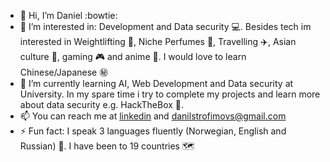 - 👋 Hi, I’m Daniel :bowtie:
- 👀 I’m interested in: Development and Data security 💻. Besides tech im interested in Weightlifting 🐒, Niche Perfumes 💫, Travelling :airplane:, Asian culture 🍜, gaming :video_game: and anime 🍥. I would love to learn Chinese/Japanese ㊙️
- 🌱 I’m currently learning AI, Web Development and Data security at University. In my spare time i try to complete my projects and learn more about data security e.g. HackTheBox 🌝.  
- 📫 You can reach me at [linkedin](https://www.linkedin.com/in/daniel-trofimovs/) and danilstrofimovs@gmail.com
- ⚡ Fun fact: I speak 3 languages fluently (Norwegian, English and Russian) 🙇. I have been to 19 countries 🗺️


